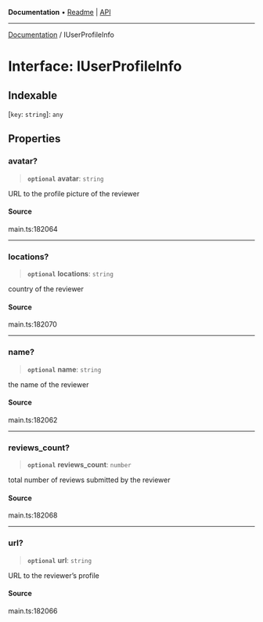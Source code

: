 **Documentation** • [Readme](../README.md) \| [API](../globals.md)

***

[Documentation](../README.md) / IUserProfileInfo

# Interface: IUserProfileInfo

## Indexable

 \[`key`: `string`\]: `any`

## Properties

### avatar?

> **`optional`** **avatar**: `string`

URL to the profile picture of the reviewer

#### Source

main.ts:182064

***

### locations?

> **`optional`** **locations**: `string`

country of the reviewer

#### Source

main.ts:182070

***

### name?

> **`optional`** **name**: `string`

the name of the reviewer

#### Source

main.ts:182062

***

### reviews\_count?

> **`optional`** **reviews\_count**: `number`

total number of reviews submitted by the reviewer

#### Source

main.ts:182068

***

### url?

> **`optional`** **url**: `string`

URL to the reviewer’s profile

#### Source

main.ts:182066
